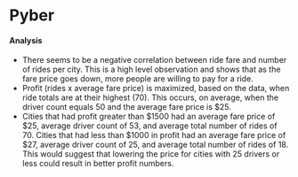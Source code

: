 # Pyber

#### Analysis

+ There seems to be a negative correlation between ride fare and number of rides per city. This is a high level observation and shows that as the fare price goes down, more people are willing to pay for a ride.
+ Profit (rides x average fare price) is maximized, based on the data, when ride totals are at their highest (70). This occurs, on average, when the driver count equals 50 and the average fare price is $25. 
+ Cities that had profit greater than $1500 had an average fare price of $25, average driver count of 53, and average total number of rides of 70. Cities that had less than $1000 in profit had an average fare price of $27, average driver count of 25, and average total number of rides of 18. This would suggest that lowering the price for cities with 25 drivers or less could result in better profit numbers. 
